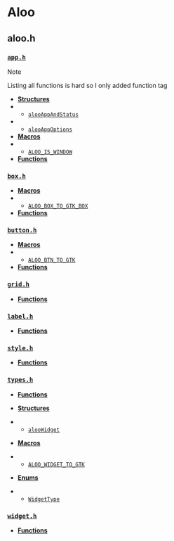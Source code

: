 # Aloo

## aloo.h

### [`app.h`](app.md)

> [!NOTE]
> Listing all functions is hard so I only added function tag

- [**Structures**](app.md#struct)
- - [`alooAppAndStatus`](app.md#alooappandstatus)
- - [`alooAppOptions`](app.md#alooappoptions)
- [**Macros**](app.md#macros)
- - [`ALOO_IS_WINDOW`](app.md#aloo_is_windowx)
- [**Functions**](app.md#functions)

### [`box.h`](box.md)

- [**Macros**](box.md#macros)
- - [`ALOO_BOX_TO_GTK_BOX`](box.md#aloo_box_to_gtk_boxx)
- [**Functions**](box.md#functions)

### [`button.h`](button.md)

- [**Macros**](button.md#macros)
- - [`ALOO_BTN_TO_GTK`](button.md#aloo_btn_to_gtkx)
- [**Functions**](button.md#functions)

### [`grid.h`](grid.md)

- [**Functions**](grid.md#functions)

### [`label.h`](label.md)

- [**Functions**](label.md#functions)

### [`style.h`](style.md)

- [**Functions**](style.md#functions)

### [`types.h`](types.md)

- [**Functions**](app.md#functions)

- [**Structures**](types.md#struct)
- - [`alooWidget`](types.md#aloowidget)
- [**Macros**](types.md#macros)
- - [`ALOO_WIDGET_TO_GTK`](types.md#aloo_widget_to_gtkx)
- [**Enums**](types.md#enumerations)
- - [`WidgetType`](types.md#widgettype)

### [`widget.h`](widget.md)

- [**Functions**](widget.md#functions)
